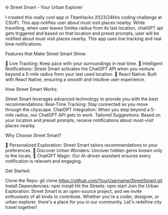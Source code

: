 🌐 Street Smart - Your Urban Explorer

I created this really cool app in TitanHacks 2023(24Hrs coding challange at CSUF). This app notifies user about must visit places nearby. While travelling, when user leaves 5miles radius from its last location, chatGPT api gets triggered and based on that location and preset prompts, user will be notified about must visit places nearby. This app uses live tracking and real time notifications.

Features that Make Street Smart Shine:

📍 Live Tracking: Keep pace with your surroundings in real-time.
🚗 Intelligent Notifications: Street Smart activates the ChatGPT API when you venture beyond a 5-mile radius from your last used location.
📱 React Native: Built with React Native, ensuring a smooth and intuitive user experience.

How Street Smart Works:

Street Smart leverages advanced technology to provide you with the best recommendations:
Real-Time Tracking: Stay connected as you move through the cityscape.
ChatGPT Integration: When you step beyond a 5-mile radius, our ChatGPT API gets to work.
Tailored Suggestions: Based on your location and preset prompts, receive notifications about must-visit places nearby.

Why Choose Street Smart?

🌟 Personalized Exploration: Street Smart tailors recommendations to your preferences.
🏰 Discover Urban Wonders: Uncover hidden gems known only to the locals.
🤖 ChatGPT Magic: Our AI-driven assistant ensures every notification is relevant and engaging.

Get Started:

Clone the Repo: git clone https://github.com/YourUsername/StreetSmart.git
Install Dependencies: npm install
Hit the Streets: npm start
Join the Urban Exploration:
Street Smart is an open-source project, and we invite enthusiasts of all kinds to contribute. Whether you're a coder, designer, or urban explorer, there's a place for you in our community. Let's redefine city travel together!

